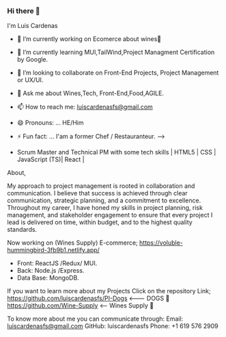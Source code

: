 ### Hi there 👋
I'm Luis Cardenas



- 🔭 I’m currently working on Ecomerce about wines🍷
- 🌱 I’m currently learning MUI,TailWind,Project Managment Certification by Google.
- 👯 I’m looking to collaborate on Front-End Projects, Project Management or UX/UI.
- 💬 Ask me about Wines,Tech, Front-End,Food,AGILE.
- 📫 How to reach me: luiscardenasfs@gmail.com
- 😄 Pronouns: ... HE/Him
- ⚡ Fun fact: ... I'am a former Chef / Restauranteur.
-->

- Scrum Master and Technical PM with some tech skills  | HTML5 | CSS | JavaScript (TS)| React |

About,

My approach to project management is rooted in collaboration and communication. I believe that success is achieved through clear communication, strategic planning, and a commitment to excellence. Throughout my career, I have honed my skills in project planning, risk management, and stakeholder engagement to ensure that every project I lead is delivered on time, within budget, and to the highest quality standards.

Now working on  (Wines Supply) E-commerce;
https://voluble-hummingbird-3fb9b1.netlify.app/

- Front: ReactJS /Redux/ MUI. 
- Back: Node.js /Express. 
- Data Base: MongoDB.

If you want to learn more about my Projects Click on the repository Link;
https://github.com/luiscardenasfs/PI-Dogs   <---   DOGS          🐶
https://github.com/Wine-Supply              <--    Wines Supply  🍷

To know more about me you can communicate through:
Email: luiscardenasfs@gmail.com
GitHub: luiscardenasfs 
Phone: +1 619 576 2909
